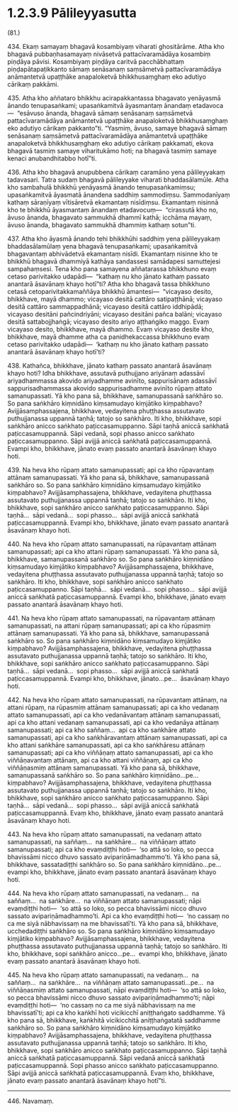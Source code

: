 # 1.2.3.9 Pālileyyasutta

(81.)

434\. Ekaṃ samayaṃ bhagavā kosambiyaṃ viharati ghositārāme. Atha kho bhagavā pubbaṇhasamayaṃ nivāsetvā pattacīvaramādāya kosambiṃ piṇḍāya pāvisi. Kosambiyaṃ piṇḍāya caritvā pacchābhattaṃ piṇḍapātapaṭikkanto sāmaṃ senāsanaṃ saṃsāmetvā pattacīvaramādāya anāmantetvā upaṭṭhāke anapaloketvā bhikkhusaṃghaṃ eko adutiyo cārikaṃ pakkāmi.

435\. Atha kho aññataro bhikkhu acirapakkantassa bhagavato yenāyasmā ānando tenupasaṅkami; upasaṅkamitvā āyasmantaṃ ānandaṃ etadavoca—  “esāvuso ānanda, bhagavā sāmaṃ senāsanaṃ saṃsāmetvā pattacīvaramādāya anāmantetvā upaṭṭhāke anapaloketvā bhikkhusaṃghaṃ eko adutiyo cārikaṃ pakkanto”ti. “Yasmiṃ, āvuso, samaye bhagavā sāmaṃ senāsanaṃ saṃsāmetvā pattacīvaramādāya anāmantetvā upaṭṭhāke anapaloketvā bhikkhusaṃghaṃ eko adutiyo cārikaṃ pakkamati, ekova bhagavā tasmiṃ samaye viharitukāmo hoti; na bhagavā tasmiṃ samaye kenaci anubandhitabbo hotī”ti.

436\. Atha kho bhagavā anupubbena cārikaṃ caramāno yena pālileyyakaṃ tadavasari. Tatra sudaṃ bhagavā pālileyyake viharati bhaddasālamūle. Atha kho sambahulā bhikkhū yenāyasmā ānando tenupasaṅkamiṃsu; upasaṅkamitvā āyasmatā ānandena saddhiṃ sammodiṃsu. Sammodanīyaṃ kathaṃ sāraṇīyaṃ vītisāretvā ekamantaṃ nisīdiṃsu. Ekamantaṃ nisinnā kho te bhikkhū āyasmantaṃ ānandaṃ etadavocuṃ—  “cirassutā kho no, āvuso ānanda, bhagavato sammukhā dhammī kathā; icchāma mayaṃ, āvuso ānanda, bhagavato sammukhā dhammiṃ kathaṃ sotun”ti.

437\. Atha kho āyasmā ānando tehi bhikkhūhi saddhiṃ yena pālileyyakaṃ bhaddasālamūlaṃ yena bhagavā tenupasaṅkami; upasaṅkamitvā bhagavantaṃ abhivādetvā ekamantaṃ nisīdi. Ekamantaṃ nisinne kho te bhikkhū bhagavā dhammiyā kathāya sandassesi samādapesi samuttejesi sampahaṃsesi. Tena kho pana samayena aññatarassa bhikkhuno evaṃ cetaso parivitakko udapādi—  “kathaṃ nu kho jānato kathaṃ passato anantarā āsavānaṃ khayo hotī”ti? Atha kho bhagavā tassa bhikkhuno cetasā cetoparivitakkamaññāya bhikkhū āmantesi—  “vicayaso desito, bhikkhave, mayā dhammo; vicayaso desitā cattāro satipaṭṭhānā; vicayaso desitā cattāro sammappadhānā; vicayaso desitā cattāro iddhipādā; vicayaso desitāni pañcindriyāni; vicayaso desitāni pañca balāni; vicayaso desitā sattabojjhaṅgā; vicayaso desito ariyo aṭṭhaṅgiko maggo. Evaṃ vicayaso desito, bhikkhave, mayā dhammo. Evaṃ vicayaso desite kho, bhikkhave, mayā dhamme atha ca panidhekaccassa bhikkhuno evaṃ cetaso parivitakko udapādi—  ‘kathaṃ nu kho jānato kathaṃ passato anantarā āsavānaṃ khayo hotī’ti?

438\. Kathañca, bhikkhave, jānato kathaṃ passato anantarā āsavānaṃ khayo hoti? Idha bhikkhave, assutavā puthujjano ariyānaṃ adassāvī ariyadhammassa akovido ariyadhamme avinīto, sappurisānaṃ adassāvī sappurisadhammassa akovido sappurisadhamme avinīto rūpaṃ attato samanupassati. Yā kho pana sā, bhikkhave, samanupassanā saṅkhāro so. So pana saṅkhāro kiṃnidāno kiṃsamudayo kiṃjātiko kiṃpabhavo? Avijjāsamphassajena, bhikkhave, vedayitena phuṭṭhassa assutavato puthujjanassa uppannā taṇhā; tatojo so saṅkhāro. Iti kho, bhikkhave, sopi saṅkhāro anicco saṅkhato paṭiccasamuppanno. Sāpi taṇhā aniccā saṅkhatā paṭiccasamuppannā. Sāpi vedanā, sopi phasso anicco saṅkhato paṭiccasamuppanno. Sāpi avijjā aniccā saṅkhatā paṭiccasamuppannā. Evampi kho, bhikkhave, jānato evaṃ passato anantarā āsavānaṃ khayo hoti.

439\. Na heva kho rūpaṃ attato samanupassati; api ca kho rūpavantaṃ attānaṃ samanupassati. Yā kho pana sā, bhikkhave, samanupassanā saṅkhāro so. So pana saṅkhāro kiṃnidāno kiṃsamudayo kiṃjātiko kiṃpabhavo? Avijjāsamphassajena, bhikkhave, vedayitena phuṭṭhassa assutavato puthujjanassa uppannā taṇhā; tatojo so saṅkhāro. Iti kho, bhikkhave, sopi saṅkhāro anicco saṅkhato paṭiccasamuppanno. Sāpi taṇhā…  sāpi vedanā…  sopi phasso…  sāpi avijjā aniccā saṅkhatā paṭiccasamuppannā. Evampi kho, bhikkhave, jānato evaṃ passato anantarā āsavānaṃ khayo hoti.

440\. Na heva kho rūpaṃ attato samanupassati, na rūpavantaṃ attānaṃ samanupassati; api ca kho attani rūpaṃ samanupassati. Yā kho pana sā, bhikkhave, samanupassanā saṅkhāro so. So pana saṅkhāro kiṃnidāno kiṃsamudayo kiṃjātiko kiṃpabhavo? Avijjāsamphassajena, bhikkhave, vedayitena phuṭṭhassa assutavato puthujjanassa uppannā taṇhā; tatojo so saṅkhāro. Iti kho, bhikkhave, sopi saṅkhāro anicco saṅkhato paṭiccasamuppanno. Sāpi taṇhā…  sāpi vedanā…  sopi phasso…  sāpi avijjā aniccā saṅkhatā paṭiccasamuppannā. Evampi kho, bhikkhave, jānato evaṃ passato anantarā āsavānaṃ khayo hoti.

441\. Na heva kho rūpaṃ attato samanupassati, na rūpavantaṃ attānaṃ samanupassati, na attani rūpaṃ samanupassati; api ca kho rūpasmiṃ attānaṃ samanupassati. Yā kho pana sā, bhikkhave, samanupassanā saṅkhāro so. So pana saṅkhāro kiṃnidāno kiṃsamudayo kiṃjātiko kiṃpabhavo? Avijjāsamphassajena, bhikkhave, vedayitena phuṭṭhassa assutavato puthujjanassa uppannā taṇhā; tatojo so saṅkhāro. Iti kho, bhikkhave, sopi saṅkhāro anicco saṅkhato paṭiccasamuppanno. Sāpi taṇhā…  sāpi vedanā…  sopi phasso…  sāpi avijjā aniccā saṅkhatā paṭiccasamuppannā. Evampi kho, bhikkhave, jānato…pe…  āsavānaṃ khayo hoti.

442\. Na heva kho rūpaṃ attato samanupassati, na rūpavantaṃ attānaṃ, na attani rūpaṃ, na rūpasmiṃ attānaṃ samanupassati; api ca kho vedanaṃ attato samanupassati, api ca kho vedanāvantaṃ attānaṃ samanupassati, api ca kho attani vedanaṃ samanupassati, api ca kho vedanāya attānaṃ samanupassati; api ca kho saññaṃ…  api ca kho saṅkhāre attato samanupassati, api ca kho saṅkhāravantaṃ attānaṃ samanupassati, api ca kho attani saṅkhāre samanupassati, api ca kho saṅkhāresu attānaṃ samanupassati; api ca kho viññāṇaṃ attato samanupassati, api ca kho viññāṇavantaṃ attānaṃ, api ca kho attani viññāṇaṃ, api ca kho viññāṇasmiṃ attānaṃ samanupassati. Yā kho pana sā, bhikkhave, samanupassanā saṅkhāro so. So pana saṅkhāro kiṃnidāno…pe…  kiṃpabhavo? Avijjāsamphassajena, bhikkhave, vedayitena phuṭṭhassa assutavato puthujjanassa uppannā taṇhā; tatojo so saṅkhāro. Iti kho, bhikkhave, sopi saṅkhāro anicco saṅkhato paṭiccasamuppanno. Sāpi taṇhā…  sāpi vedanā…  sopi phasso…  sāpi avijjā aniccā saṅkhatā paṭiccasamuppannā. Evaṃ kho, bhikkhave, jānato evaṃ passato anantarā āsavānaṃ khayo hoti.

443\. Na heva kho rūpaṃ attato samanupassati, na vedanaṃ attato samanupassati, na saññaṃ…  na saṅkhāre…  na viññāṇaṃ attato samanupassati; api ca kho evaṃdiṭṭhi hoti—  ‘so attā so loko, so pecca bhavissāmi nicco dhuvo sassato avipariṇāmadhammo’ti. Yā kho pana sā, bhikkhave, sassatadiṭṭhi saṅkhāro so. So pana saṅkhāro kiṃnidāno…pe…  evampi kho, bhikkhave, jānato evaṃ passato anantarā āsavānaṃ khayo hoti.

444\. Na heva kho rūpaṃ attato samanupassati, na vedanaṃ…  na saññaṃ…  na saṅkhāre…  na viññāṇaṃ attato samanupassati; nāpi evaṃdiṭṭhi hoti—  ‘so attā so loko, so pecca bhavissāmi nicco dhuvo sassato avipariṇāmadhammo’ti. Api ca kho evaṃdiṭṭhi hoti—  ‘no cassaṃ no ca me siyā nābhavissaṃ na me bhavissatī’ti. Yā kho pana sā, bhikkhave, ucchedadiṭṭhi saṅkhāro so. So pana saṅkhāro kiṃnidāno kiṃsamudayo kiṃjātiko kiṃpabhavo? Avijjāsamphassajena, bhikkhave, vedayitena phuṭṭhassa assutavato puthujjanassa uppannā taṇhā; tatojo so saṅkhāro. Iti kho, bhikkhave, sopi saṅkhāro anicco…pe…  evampi kho, bhikkhave, jānato evaṃ passato anantarā āsavānaṃ khayo hoti.

445\. Na heva kho rūpaṃ attato samanupassati, na vedanaṃ…  na saññaṃ…  na saṅkhāre…  na viññāṇaṃ attato samanupassati…pe…  na viññāṇasmiṃ attato samanupassati, nāpi evaṃdiṭṭhi hoti—  ‘so attā so loko, so pecca bhavissāmi nicco dhuvo sassato avipariṇāmadhammo’ti; nāpi evaṃdiṭṭhi hoti—  ‘no cassaṃ no ca me siyā nābhavissaṃ na me bhavissatī’ti; api ca kho kaṅkhī hoti vicikicchī aniṭṭhaṅgato saddhamme. Yā kho pana sā, bhikkhave, kaṅkhitā vicikicchitā aniṭṭhaṅgatatā saddhamme saṅkhāro so. So pana saṅkhāro kiṃnidāno kiṃsamudayo kiṃjātiko kiṃpabhavo? Avijjāsamphassajena, bhikkhave, vedayitena phuṭṭhassa assutavato puthujjanassa uppannā taṇhā; tatojo so saṅkhāro. Iti kho, bhikkhave, sopi saṅkhāro anicco saṅkhato paṭiccasamuppanno. Sāpi taṇhā aniccā saṅkhatā paṭiccasamuppannā. Sāpi vedanā aniccā saṅkhatā paṭiccasamuppannā. Sopi phasso anicco saṅkhato paṭiccasamuppanno. Sāpi avijjā aniccā saṅkhatā paṭiccasamuppannā. Evaṃ kho, bhikkhave, jānato evaṃ passato anantarā āsavānaṃ khayo hotī”ti.

---

446\. Navamaṃ.
